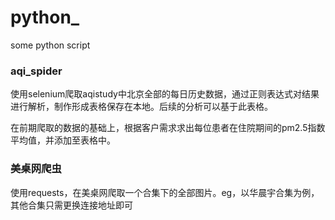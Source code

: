 # python_
some python script

### aqi_spider

使用selenium爬取aqistudy中北京全部的每日历史数据，通过正则表达式对结果进行解析，制作形成表格保存在本地。后续的分析可以基于此表格。

在前期爬取的数据的基础上，根据客户需求求出每位患者在住院期间的pm2.5指数平均值，并添加至表格中。

### 美桌网爬虫

使用requests，在美桌网爬取一个合集下的全部图片。eg，以华晨宇合集为例，其他合集只需更换连接地址即可
